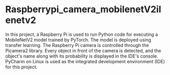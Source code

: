 # Raspberrypi_camera_mobilenetV2ilenetv2
In this project, a Raspberry Pi is used to run Python code for executing a MobileNetV2 model trained by PyTorch. The model is deployed using transfer learning. The Raspberry Pi camera is controlled through the Picamera2 library. Every object in front of the camera is detected, and the object's name along with its probability is displayed in the IDE's console. PyCharm on Linux is used as the integrated development environment (IDE) for this project.
